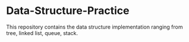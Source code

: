 # Data-Structure-Practice


 This repository contains the data structure implementation ranging from tree, linked list, queue, stack.

